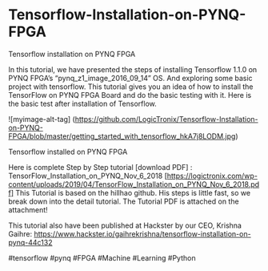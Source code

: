 # Tensorflow-Installation-on-PYNQ-FPGA
Tensorflow installation on PYNQ FPGA

In this tutorial, we have presented the steps of installing Tensorflow 1.1.0 on PYNQ FPGA’s “pynq_z1_image_2016_09_14” OS. And exploring some basic project with tensorflow. This tutorial gives you an idea of how to install the TensorFlow on PYNQ FPGA Board and do the basic testing with it. Here is the basic test after installation of Tensorflow.

![myimage-alt-tag] (https://github.com/LogicTronix/Tensorflow-Installation-on-PYNQ-FPGA/blob/master/getting_started_with_tensorflow_hkA7j8LODM.jpg)

Tensorflow installed on PYNQ FPGA

Here is complete Step by Step tutorial [download PDF] : TensorFlow_Installation_on_PYNQ_Nov_6_2018 [https://logictronix.com/wp-content/uploads/2019/04/TensorFlow_Installation_on_PYNQ_Nov_6_2018.pdf]
This Tutorial is based on the hillhao github. His steps is little fast, so we break down into the detail tutorial. The Tutorial PDF is attached on the attachment!

This tutorial also have been published at Hackster by our CEO, Krishna Gaihre:  https://www.hackster.io/gaihrekrishna/tensorflow-installation-on-pynq-44c132

#tensorflow #pynq #FPGA #Machine #Learning #Python

